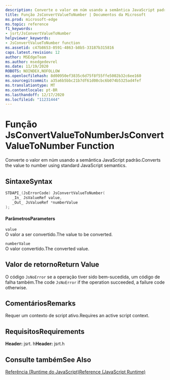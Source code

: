 ```yaml
---
description: Converte o valor em núm usando a semântica JavaScript padrão.
title: Função JsConvertValueToNumber | Documentos da Microsoft
ms.prod: microsoft-edge
ms.topic: reference
f1_keywords:
- jsrt/JsConvertValueToNumber
helpviewer_keywords:
- JsConvertValueToNumber function
ms.assetid: c47b8653-0591-4863-b8b5-33187b315816
caps.latest.revision: 12
author: MSEdgeTeam
ms.author: msedgedevrel
ms.date: 11/19/2020
ROBOTS: NOINDEX,NOFOLLOW
ms.openlocfilehash: 8d00950ef3835c6d75f8f55ffe5002b32c6ee160
ms.sourcegitcommit: a35a6b5bbc21b7df61d08cbc6b074b5325ad4fef
ms.translationtype: MT
ms.contentlocale: pt-BR
ms.lasthandoff: 12/17/2020
ms.locfileid: "11231444"
---
```

# <span data-ttu-id="453b3-103">Função JsConvertValueToNumber</span><span class="sxs-lookup"><span data-stu-id="453b3-103">JsConvertValueToNumber Function</span></span>

<span data-ttu-id="453b3-104">Converte o valor em núm usando a semântica JavaScript padrão.</span><span class="sxs-lookup"><span data-stu-id="453b3-104">Converts the value to number using standard JavaScript semantics.</span></span>  
  
## <span data-ttu-id="453b3-105">Sintaxe</span><span class="sxs-lookup"><span data-stu-id="453b3-105">Syntax</span></span>  
  
```cpp  
STDAPI_(JsErrorCode) JsConvertValueToNumber(  
   _In_ JsValueRef value,  
   _Out_ JsValueRef *numberValue  
);  
```  
  
#### <span data-ttu-id="453b3-106">Parâmetros</span><span class="sxs-lookup"><span data-stu-id="453b3-106">Parameters</span></span>  
 `value`  
 <span data-ttu-id="453b3-107">O valor a ser convertido.</span><span class="sxs-lookup"><span data-stu-id="453b3-107">The value to be converted.</span></span>  
  
 `numberValue`  
 <span data-ttu-id="453b3-108">O valor convertido.</span><span class="sxs-lookup"><span data-stu-id="453b3-108">The converted value.</span></span>  
  
## <span data-ttu-id="453b3-109">Valor de retorno</span><span class="sxs-lookup"><span data-stu-id="453b3-109">Return Value</span></span>  
 <span data-ttu-id="453b3-110">O código `JsNoError` se a operação tiver sido bem-sucedida, um código de falha também.</span><span class="sxs-lookup"><span data-stu-id="453b3-110">The code `JsNoError` if the operation succeeded, a failure code otherwise.</span></span>  
  
## <span data-ttu-id="453b3-111">Comentários</span><span class="sxs-lookup"><span data-stu-id="453b3-111">Remarks</span></span>  
 <span data-ttu-id="453b3-112">Requer um contexto de script ativo.</span><span class="sxs-lookup"><span data-stu-id="453b3-112">Requires an active script context.</span></span>  
  
## <span data-ttu-id="453b3-113">Requisitos</span><span class="sxs-lookup"><span data-stu-id="453b3-113">Requirements</span></span>  
 <span data-ttu-id="453b3-114">**Header:** jsrt. h</span><span class="sxs-lookup"><span data-stu-id="453b3-114">**Header:** jsrt.h</span></span>  
  
## <span data-ttu-id="453b3-115">Consulte também</span><span class="sxs-lookup"><span data-stu-id="453b3-115">See Also</span></span>  
 [<span data-ttu-id="453b3-116">Referência (Runtime do JavaScript)</span><span class="sxs-lookup"><span data-stu-id="453b3-116">Reference (JavaScript Runtime)</span></span>](../chakra-hosting/reference-javascript-runtime.md)
